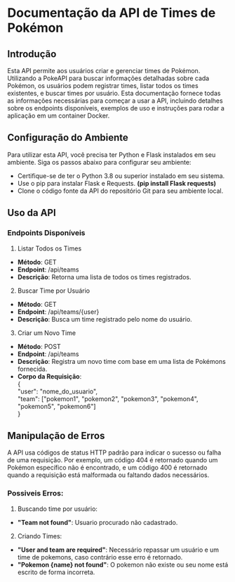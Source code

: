 # Documentação da API de Times de Pokémon
## Introdução
Esta API permite aos usuários criar e gerenciar times de Pokémon. Utilizando a PokeAPI para buscar informações detalhadas sobre cada Pokémon, os usuários podem registrar times, listar todos os times existentes, e buscar times por usuário. Esta documentação fornece todas as informações necessárias para começar a usar a API, incluindo detalhes sobre os endpoints disponíveis, exemplos de uso e instruções para rodar a aplicação em um container Docker.

## Configuração do Ambiente
Para utilizar esta API, você precisa ter Python e Flask instalados em seu ambiente. Siga os passos abaixo para configurar seu ambiente:

* Certifique-se de ter o Python 3.8 ou superior instalado em seu sistema.
* Use o pip para instalar Flask e Requests. __(pip install Flask requests)__
* Clone o código fonte da API do repositório Git para seu ambiente local.

## Uso da API

### Endpoints Disponíveis

1. Listar Todos os Times
* __Método__: GET
* __Endpoint__: /api/teams
* __Descrição__: Retorna uma lista de todos os times registrados.

2. Buscar Time por Usuário
* __Método__: GET
* __Endpoint__: /api/teams/{user}
* __Descrição__: Busca um time registrado pelo nome do usuário.

3. Criar um Novo Time
* __Método__: POST
* __Endpoint__: /api/teams
* __Descrição__: Registra um novo time com base em uma lista de Pokémons fornecida.
* __Corpo da Requisição__:  
{  
  "user": "nome_do_usuario",  
  "team": ["pokemon1", "pokemon2", "pokemon3", "pokemon4", "pokemon5", "pokemon6"]  
}
## Manipulação de Erros
A API usa códigos de status HTTP padrão para indicar o sucesso ou falha de uma requisição.  Por exemplo, um código 404 é retornado quando um Pokémon específico não é encontrado, e um código 400 é retornado quando a requisição está malformada ou faltando dados necessários.

### Possiveis Erros:
1. Buscando time por usuário:
* __"Team not found"__: Usuario procurado não cadastrado.

2. Criando Times:
* __"User and team are required"__: Necessário repassar um usuário e um time de pokemons, caso contrário esse erro é retornado.
* __"Pokemon {name} not found"__: O pokemon não existe ou seu nome está escrito de forma incorreta.

